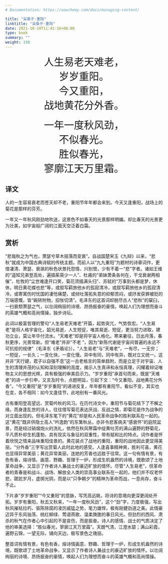 ```yaml
---
# Documentation: https://wowchemy.com/docs/managing-content/

title: "采桑子·重阳"
linktitle: "采桑子·重阳"
date: 2021-10-19T11:41:16+08:00
type: book
summary: ""
weight: 150
---
```


<!--more-->

<center><font size=6>人生易老天难老，</font></center>
<center><font size=6>岁岁重阳。</font></center>
<center><font size=6>今又重阳，</font></center>
<center><font size=6>战地黄花分外香。</font></center>
<br>
<center><font size=6>一年一度秋风劲，</font></center>
<center><font size=6>不似春光。</font></center>
<center><font size=6>胜似春光，</font></center>
<center><font size=6>寥廓江天万里霜。</font></center>

## 译文

人的一生容易衰老而苍天却不老，重阳节年年都会来到。今天又逢重阳，战场上的菊花是那样的芬芳。

一年又一年秋风刚劲地吹送，这景色不如春天的光景那样明媚。却比春天的光景更为壮美，如宇宙般广阔的江面天空泛着白霜。

## 赏析

“悲哉秋之为气也，萧瑟兮草木摇落而变衰”。自战国楚宋玉《九辩》以来，“悲秋”就成为中国古典诗赋的传统主题。而前人以“九九重阳”为题材的诗章词作，更借凄清、萧瑟、衰飒的秋色状景托怨情、兴别恨，少有不着一“悲”字者。诸如王维的“遥知兄弟登高处，遍插茱萸少一人”、杜甫的“弟妹萧条各何在，干戈衰谢两相催”、杜牧的“尘世难逢开口笑，菊花须插满头归”、苏轼的“万事到头都是梦，休休，明日黄花蝶也悲”等，或叙写羁旅他乡的孤寂清冷，或叙写羁旅他乡的孤寂清冷，或寄寓伤时忧国的凄怆痛楚，或倾吐落拓失意的抑郁苦闷，或抒发获罪被贬的万端感慨，皆“婉转附物，招怅切清”。毛泽东的这首词却脱尽古人“悲秋”的窠臼，一扫衰颓萧瑟之气，以壮阔绚丽的诗境、昂扬振奋的豪情，唤起人们为理想而奋斗的英雄气概和高尚情操，独步诗坛。

此词以极富哲理的警句“人生易老天难老”开篇，起势突兀，气势恢宏。“人生易老”是将人格宇宙化，韶光易逝，人生短促，唯其易逝、短促，更当努力进取，建功立业，莫让年华付流水。“天难老”却是将宇宙人格化。寒来暑往，日出月落，春秋更序，光景常新。但“难老”并非“不老 ”，因为“新陈代谢是宇宙间普遍的永远不可抗拒的规律”（毛泽东《矛盾论》）。“人生易老”与“天难老”，一有尽，一无穷；一短促，一长久；一变化快，一变化慢。异中有同，同中有异，既对立又统一。这并非“天行键，君子以自强不息”这一古老格言的简单趋附，而是立足于对宇宙、人生的清理并茂的认知和深刻理解的高度，揭示人生真谛和永恒真理，闪耀着辩证唯物主义的思想光辉，具有极强的审美启示力。“岁岁重阳”承首句而来，既是“天难老”的进一步引申，又言及时令，点题明旨，引起下文：“今又重阳，战地黄花分外香”。“今又重阳”是“岁岁重阳”的递进反复，年年都有重阳节，看似不变，其实也在变，各不相同：如今又逢佳节，此地别有一番风光。

古有重阳登高望远、赏菊吟秋的风习。在历代诗文中，重阳节与菊花结下了不解之缘。而身逢乱世的诗人，往往借写菊花表达厌战、反战之情，即菊花是作为战争的对立面出现的。但毛泽东笔下的“黄花”却是和人民革命战争的胜利联系在一起的。这“黄花”既非供隐士高人“吟逸韵”的东篱秋丛，亦非令悲客病夫“感衰怀”的庭院盆景，而是经过硝烟炮火的洗礼，依然在秋风寒霜中绽黄吐芳的满山遍野的野菊花，平凡质朴却生机蓬勃，具有现实与象征的双重性，带有赋和比的特点。词作者是怀着欣悦之情来品味重阳佳景的。黄花装点了战地的重阳，重阳的战地因此更显得美丽。“分外香”三字写出赏菊人此时此地的感受。人逢喜事精神爽，胜利可喜，黄花也显得异常美丽；黄花异常美丽，连她的芳香也远胜于往常。这一句有情有景，有色有香，熔诗情、画意、野趣、哲理于一炉，形成生机盎然的诗境，既歌颂了土地革命战争，又显示了作者诗人兼战士的豪迈旷放的情怀。尽管“人生易老”，但革命者的青春是和战斗、战场、解放全人类的崇高事业联系在一起的，他们并不叹老怀悲，蹉跎岁月，虚掷光阴，而是以“只争朝夕”的精神为革命而战，一息尚存，奋斗不止。

下片承“岁岁重阳”“今又重阳”的意脉，写凭高远眺，将诗的意境向更深更阔处开拓。岁岁有重阳，秋去又秋来，“一年一度秋风劲”，这个“劲”字，力度极强，写出秋风摧枯拉朽、驱陈除腐的凌厉威猛之势，笔力雄悍，极有刚健劲道之美。此情豪迈异于东风骀荡、桃红柳绿、莺语燕歌、温柔旖旎的春日风光。但劲烈的西风、肃杀的秋气在作者心中引起的不是哀伤，而是振奋。诗人的感情、战士的气质决定了他的审美选择：“胜似春光，寥廓江天万里霜”。天朗气清，江澄水碧；满山彩霞，遍野云锦，一望无际，铺向天边，极写景色之瑰丽。

整首词有情有景，有色有香，熔诗情画意、野趣、哲理于一炉，形成生机盎然的诗境，既歌颂了土地革命战争，又显示了作者诗人兼战士的豪迈旷放的情怀。以壮阔绚丽的诗境、昂扬振奋的豪情，唤起人们为理想而奋斗的英雄气概和高尚情操。
